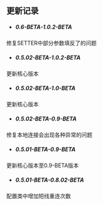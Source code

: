 ## 更新记录

- ##### 0.6-BETA-1.0.2-BETA
修复SETTER中部分参数填反了的问题

- ##### 0.5.02-BETA-1.0.2-BETA
更新核心版本

- ##### 0.5.02-BETA-1.0-BETA
更新核心版本

- ##### 0.5.02-BETA-0.9-BETA
修复本地连接会出现各种异常的问题


- ##### 0.5.01-BETA-0.9-BETA
更新核心版本至0.9-BETA版本

- ##### 0.5.01-BETA-0.8.02-BETA
配置类中增加短线重连次数